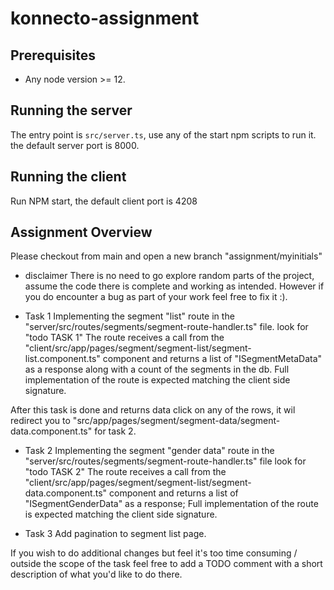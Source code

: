 # konnecto-assignment

## Prerequisites

- Any node version >= 12.

## Running the server

The entry point is `src/server.ts`, use any of the start npm scripts to run it.
the default server port is 8000.

## Running the client
Run NPM start, the default client port is 4208

## Assignment Overview

Please checkout from main and open a new branch
"assignment/myinitials"

* disclaimer
There is no need to go explore random parts of the project, assume the code there is complete and working as intended.
However if you do encounter a bug as part of your work feel free to fix it :).

* Task 1
Implementing the segment "list" route in the "server/src/routes/segments/segment-route-handler.ts" file.
look for "todo TASK 1"
The route receives a call from the "client/src/app/pages/segment/segment-list/segment-list.component.ts" component and
returns a list of "ISegmentMetaData" as a response along with a count of the segments in the db.
Full implementation of the route is expected matching the client side signature.


After this task is done and returns data click on any of the rows, it wil redirect you to
"src/app/pages/segment/segment-data/segment-data.component.ts"
for task 2.

* Task 2
Implementing the segment "gender data" route in the "server/src/routes/segments/segment-route-handler.ts" file
look for "todo TASK 2"
The route receives a call from the "client/src/app/pages/segment/segment-list/segment-data.component.ts" component and
returns a list of "ISegmentGenderData" as a response;
Full implementation of the route is expected matching the client side signature.

* Task 3
Add pagination to segment list page.

If you wish to do additional changes but feel it's too time consuming / outside the scope of the task feel free
to add a TODO comment with a short description of what you'd like to do there.

